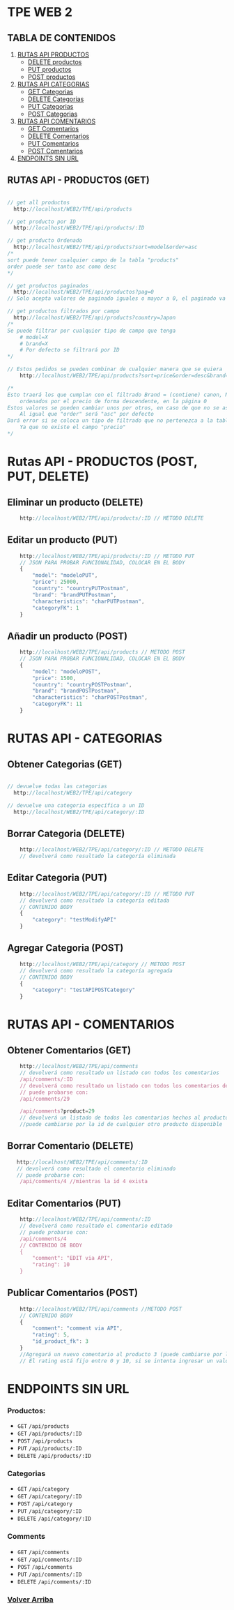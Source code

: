 <a name="inicio"></a>
# TPE WEB 2
  <h2>TABLA DE CONTENIDOS</h2>
  <ol>
    <li>
      <a href="#ruta-productos">RUTAS API PRODUCTOS</a>
      <ul>
        <li><a href="#ruta-productos-delete">DELETE productos</a></li>
        <li><a href="#ruta-productos-put">PUT productos</a></li>
        <li><a href="#ruta-productos-post">POST productos</a></li>
      </ul>
    </li>
    <li>
      <a href="#ruta-categorias">RUTAS API CATEGORIAS</a>
      <ul>
        <li><a href="#ruta-categorias-get">GET Categorias</a></li>
        <li><a href="#ruta-categorias-delete">DELETE Categorias</a></li>
        <li><a href="#ruta-categorias-put">PUT Categorias</a></li>
        <li><a href="#ruta-categorias-post">POST Categorias</a></li>
      </ul>
    </li>
    <li>
      <a href="#ruta-comentarios">RUTAS API COMENTARIOS</a>
      <ul>
        <li><a href="#ruta-comentarios-get">GET Comentarios</a></li>
        <li><a href="#ruta-comentarios-delete">DELETE Comentarios</a></li>
        <li><a href="#ruta-comentarios-put">PUT Comentarios</a></li>
        <li><a href="#ruta-comentarios-post">POST Comentarios</a></li>
      </ul>
    </li>
    <li>
    <a href="#endpoints-simples">ENDPOINTS SIN URL</a>
    <ul></ul>
    </li>
  </ol>

<a name="ruta-productos"></a>

## RUTAS API - PRODUCTOS (GET)

```javascript

// get all productos
  http://localhost/WEB2/TPE/api/products

// get producto por ID
  http://localhost/WEB2/TPE/api/products/:ID

// get producto Ordenado
  http://localhost/WEB2/TPE/api/products?sort=model&order=asc
/*
sort puede tener cualquier campo de la tabla "products"
order puede ser tanto asc como desc
*/

// get productos paginados
  http://localhost/WEB2/TPE/api/productos?pag=0
// Solo acepta valores de paginado iguales o mayor a 0, el paginado va de a 10 productos

// get productos filtrados por campo
  http://localhost/WEB2/TPE/api/products?country=Japon
/* 
Se puede filtrar por cualquier tipo de campo que tenga
    # model=X
    # brand=X
    # Por defecto se filtrará por ID 
*/
```
```javascript
// Estos pedidos se pueden combinar de cualquier manera que se quiera
    http://localhost/WEB2/TPE/api/products?sort=price&order=desc&brand=canon&model=Mark&pag=0

/* 
Esto traerá los que cumplan con el filtrado Brand = (contiene) canon, Model = (contiene) mark 
    ordenados por el precio de forma descendente, en la página 0
Estos valores se pueden cambiar unos por otros, en caso de que no se asigne un valor de "sort" será "id" por defecto
    Al igual que "order" será "asc" por defecto
Dará error si se coloca un tipo de filtrado que no pertenezca a la tabla, por ejemplo "precio=" 
    Ya que no existe el campo "precio"
*/

```

# Rutas API - PRODUCTOS (POST, PUT, DELETE)

<a name="ruta-productos-delete"></a>

## Eliminar un producto (DELETE)
```javascript
    http://localhost/WEB2/TPE/api/products/:ID // METODO DELETE
```

<a name="ruta-productos-put"></a>

## Editar un producto (PUT)
```javascript
    http://localhost/WEB2/TPE/api/products/:ID // METODO PUT
    // JSON PARA PROBAR FUNCIONALIDAD, COLOCAR EN EL BODY
    {
        "model": "modeloPUT",
        "price": 25000,
        "country": "countryPUTPostman",
        "brand": "brandPUTPostman",
        "characteristics": "charPUTPostman",
        "categoryFK": 1
    }   
```
<a name="ruta-productos-post"></a>

## Añadir un producto (POST)
```javascript
    http://localhost/WEB2/TPE/api/products // METODO POST
    // JSON PARA PROBAR FUNCIONALIDAD, COLOCAR EN EL BODY
    {
        "model": "modeloPOST",
        "price": 1500,
        "country": "countryPOSTPostman",
        "brand": "brandPOSTPostman",
        "characteristics": "charPOSTPostman",
        "categoryFK": 11
    }  
```

<a name="ruta-categorias"></a>

# RUTAS API - CATEGORIAS

<a name="ruta-categorias-get"></a>

## Obtener Categorias (GET)
```javascript

// devuelve todas las categorias
  http://localhost/WEB2/TPE/api/category

// devuelve una categoria específica a un ID
  http://localhost/WEB2/TPE/api/category/:ID
```
<a name="ruta-categorias-delete"></a>

## Borrar Categoria (DELETE)
```javascript
    http://localhost/WEB2/TPE/api/category/:ID // METODO DELETE
    // devolverá como resultado la categoría eliminada
```
<a name="ruta-categorias-put"></a>

## Editar Categoria (PUT)
```javascript
    http://localhost/WEB2/TPE/api/category/:ID // METODO PUT
    // devolverá como resultado la categoría editada
    // CONTENIDO BODY
    {
        "category": "testModifyAPI"
    }
```
<a name="ruta-categorias-post"></a>

## Agregar Categoria (POST)
```javascript
    http://localhost/WEB2/TPE/api/category // METODO POST
    // devolverá como resultado la categoría agregada
    // CONTENIDO BODY
    {
        "category": "testAPIPOSTCategory"
    }
```

<a name="ruta-comentarios"></a>

# RUTAS API - COMENTARIOS

<a name="ruta-comentarios-get"></a>

## Obtener Comentarios (GET)
```javascript
    http://localhost/WEB2/TPE/api/comments
    // devolverá como resultado un listado con todos los comentarios
    /api/comments/:ID
    // devolverá como resultado un listado con todos los comentarios de X producto
    // puede probarse con:
    /api/comments/29

    /api/comments?product=29
    // devolverá un listado de todos los comentarios hechos al producto con id n°29
    //puede cambiarse por la id de cualquier otro producto disponible

```
<a name="ruta-comentarios-delete"></a>

## Borrar Comentario (DELETE)

```javascript
   http://localhost/WEB2/TPE/api/comments/:ID
   // devolverá como resultado el comentario eliminado
   // puede probarse con:
    /api/comments/4 //mientras la id 4 exista
```
<a name="ruta-comentarios-put"></a>

## Editar Comentarios (PUT)
```javascript
    http://localhost/WEB2/TPE/api/comments/:ID
    // devolverá como resultado el comentario editado
    // puede probarse con:
    /api/comments/4
    // CONTENIDO DE BODY
    {
        "comment": "EDIT via API",
        "rating": 10
    }   

```
<a name="ruta-comentarios-post"></a>

## Publicar Comentarios (POST)
```javascript
    http://localhost/WEB2/TPE/api/comments //METODO POST
    // CONTENIDO BODY
    {
        "comment": "comment via API",
        "rating": 5,
        "id_product_fk": 3
    }
    //Agregará un nuevo comentario al producto 3 (puede cambiarse por la id de cualquier otro producto)
    // El rating está fijo entre 0 y 10, si se intenta ingresar un valor que no se encuentre entre estos valores devolverá un error
```

<a name="endpoints-simples"></a>
# ENDPOINTS SIN URL
### Productos:
* `GET` `/api/products` 
* `GET` `/api/products/:ID` 
* `POST` `/api/products` 
* `PUT` `/api/products/:ID`
* `DELETE` `/api/products/:ID`
### Categorias
* `GET` `/api/category` 
* `GET` `/api/category/:ID`
* `POST` `/api/category` 
* `PUT` `/api/category/:ID`
* `DELETE` `/api/category/:ID`
### Comments
* `GET` `/api/comments` 
* `GET` `/api/comments/:ID`
* `POST` `/api/comments` 
* `PUT` `/api/comments/:ID`
* `DELETE` `/api/comments/:ID`

### <a href="#inicio"> Volver Arriba </a>
